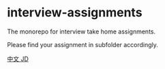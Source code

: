 # interview-assignments
The monorepo for interview take home assignments.

Please find your assignment in subfolder accordingly.

[中文 JD](https://github.com/scdt-china/interview-assignments/blob/master/developer-jd.md)
